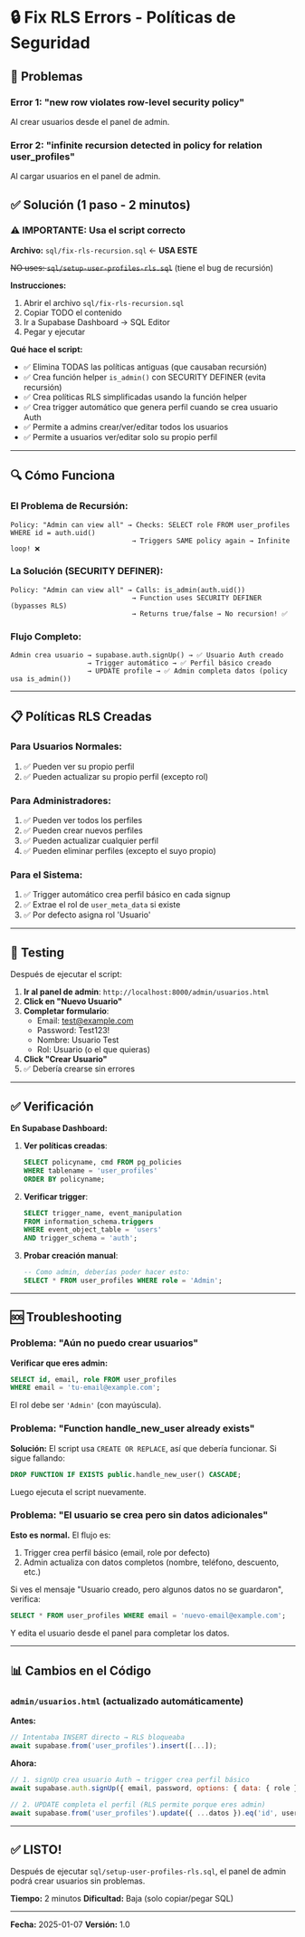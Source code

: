 # 🔒 Fix RLS Errors - Políticas de Seguridad

## 🎯 Problemas

### Error 1: "new row violates row-level security policy"
Al crear usuarios desde el panel de admin.

### Error 2: "infinite recursion detected in policy for relation user_profiles"
Al cargar usuarios en el panel de admin.

## ✅ Solución (1 paso - 2 minutos)

### ⚠️ IMPORTANTE: Usa el script correcto

**Archivo:** `sql/fix-rls-recursion.sql` ← **USA ESTE**

~~NO uses: `sql/setup-user-profiles-rls.sql`~~ (tiene el bug de recursión)

**Instrucciones:**
1. Abrir el archivo `sql/fix-rls-recursion.sql`
2. Copiar TODO el contenido
3. Ir a Supabase Dashboard → SQL Editor
4. Pegar y ejecutar

**Qué hace el script:**
- ✅ Elimina TODAS las políticas antiguas (que causaban recursión)
- ✅ Crea función helper `is_admin()` con SECURITY DEFINER (evita recursión)
- ✅ Crea políticas RLS simplificadas usando la función helper
- ✅ Crea trigger automático que genera perfil cuando se crea usuario Auth
- ✅ Permite a admins crear/ver/editar todos los usuarios
- ✅ Permite a usuarios ver/editar solo su propio perfil

---

## 🔍 Cómo Funciona

### El Problema de Recursión:
```
Policy: "Admin can view all" → Checks: SELECT role FROM user_profiles WHERE id = auth.uid()
                              → Triggers SAME policy again → Infinite loop! ❌
```

### La Solución (SECURITY DEFINER):
```
Policy: "Admin can view all" → Calls: is_admin(auth.uid())
                              → Function uses SECURITY DEFINER (bypasses RLS)
                              → Returns true/false → No recursion! ✅
```

### Flujo Completo:
```
Admin crea usuario → supabase.auth.signUp() → ✅ Usuario Auth creado
                   → Trigger automático → ✅ Perfil básico creado
                   → UPDATE profile → ✅ Admin completa datos (policy usa is_admin())
```

---

## 📋 Políticas RLS Creadas

### Para Usuarios Normales:
1. ✅ Pueden ver su propio perfil
2. ✅ Pueden actualizar su propio perfil (excepto rol)

### Para Administradores:
1. ✅ Pueden ver todos los perfiles
2. ✅ Pueden crear nuevos perfiles
3. ✅ Pueden actualizar cualquier perfil
4. ✅ Pueden eliminar perfiles (excepto el suyo propio)

### Para el Sistema:
1. ✅ Trigger automático crea perfil básico en cada signup
2. ✅ Extrae el rol de `user_meta_data` si existe
3. ✅ Por defecto asigna rol 'Usuario'

---

## 🧪 Testing

Después de ejecutar el script:

1. **Ir al panel de admin**: `http://localhost:8000/admin/usuarios.html`
2. **Click en "Nuevo Usuario"**
3. **Completar formulario**:
   - Email: test@example.com
   - Password: Test123!
   - Nombre: Usuario Test
   - Rol: Usuario (o el que quieras)
4. **Click "Crear Usuario"**
5. ✅ Debería crearse sin errores

---

## ✅ Verificación

**En Supabase Dashboard:**

1. **Ver políticas creadas**:
   ```sql
   SELECT policyname, cmd FROM pg_policies
   WHERE tablename = 'user_profiles'
   ORDER BY policyname;
   ```

2. **Verificar trigger**:
   ```sql
   SELECT trigger_name, event_manipulation
   FROM information_schema.triggers
   WHERE event_object_table = 'users'
   AND trigger_schema = 'auth';
   ```

3. **Probar creación manual**:
   ```sql
   -- Como admin, deberías poder hacer esto:
   SELECT * FROM user_profiles WHERE role = 'Admin';
   ```

---

## 🆘 Troubleshooting

### Problema: "Aún no puedo crear usuarios"

**Verificar que eres admin:**
```sql
SELECT id, email, role FROM user_profiles
WHERE email = 'tu-email@example.com';
```

El rol debe ser `'Admin'` (con mayúscula).

### Problema: "Function handle_new_user already exists"

**Solución:** El script usa `CREATE OR REPLACE`, así que debería funcionar. Si sigue fallando:
```sql
DROP FUNCTION IF EXISTS public.handle_new_user() CASCADE;
```

Luego ejecuta el script nuevamente.

### Problema: "El usuario se crea pero sin datos adicionales"

**Esto es normal.** El flujo es:
1. Trigger crea perfil básico (email, role por defecto)
2. Admin actualiza con datos completos (nombre, teléfono, descuento, etc.)

Si ves el mensaje "Usuario creado, pero algunos datos no se guardaron", verifica:
```sql
SELECT * FROM user_profiles WHERE email = 'nuevo-email@example.com';
```

Y edita el usuario desde el panel para completar los datos.

---

## 📊 Cambios en el Código

### `admin/usuarios.html` (actualizado automáticamente)

**Antes:**
```javascript
// Intentaba INSERT directo → RLS bloqueaba
await supabase.from('user_profiles').insert([...]);
```

**Ahora:**
```javascript
// 1. signUp crea usuario Auth → trigger crea perfil básico
await supabase.auth.signUp({ email, password, options: { data: { role } } });

// 2. UPDATE completa el perfil (RLS permite porque eres admin)
await supabase.from('user_profiles').update({ ...datos }).eq('id', userId);
```

---

## ✅ LISTO!

Después de ejecutar `sql/setup-user-profiles-rls.sql`, el panel de admin podrá crear usuarios sin problemas.

**Tiempo:** 2 minutos
**Dificultad:** Baja (solo copiar/pegar SQL)

---

**Fecha:** 2025-01-07
**Versión:** 1.0
